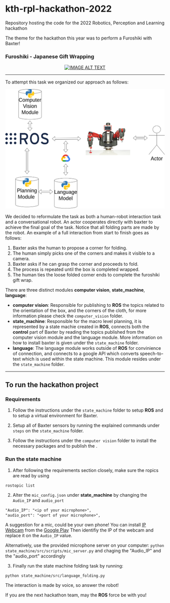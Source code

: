 # kth-rpl-hackathon-2022
Repository hosting the code for the 2022 Robotics, Perception and Learning hackathon

The theme for the hackathon this year was to perform a Furoshiki with Baxter!
### Furoshiki - Japanese Gift Wrapping

<div align="center">
  <a href="https://www.youtube.com/embed/c5wC4ITYvBY"><img src="https://img.youtube.com/vi/c5wC4ITYvBY/0.jpg" alt="IMAGE ALT TEXT"></a>
</div>

---

To attempt this task we organized our approach as follows:

![alt text for screen readers](hackathon.png "Hackathon Framework")

We decided to reformulate the task as both a human-robot interaction task and a conversational robot. An actor cooperates directly with baxter to achieve the final goal of the task. Notice that all folding parts are made by the robot. An example of a full interaction from start to finish goes as follows:
1. Baxter asks the human to propose a corner for folding.
2. The human simply picks one of the corners and makes it visible to a camera.
3. Baxter asks if he can grasp the corner and proceeds to fold. 
4. The process is repeated until the box is completed wrapped.
5. The human ties the loose folded corner ends to complete the furoshiki gift wrap.

There are three distinct modules <b>computer vision</b>, <b>state_machine</b>, <b>language</b>:
- <b>computer vision</b>: Responsible for publishing to <b>ROS</b> the topics related to the orientation of the box, and the corners of the cloth, for more information please check the `computer_vision` folder.
- <b>state_machine</b>: Responsible for the macro level planning, it is represented by a state machie created in <b>ROS</b>, connects both the <b>control</b> part of Baxter by reading the topics published from the computer vision module and the language module. More information on how to install baxter is given under the `state_machine` folder. 
- <b>language</b>: The language module works outside of <b>ROS</b> for convinience of connection, and connects to a google API which converts speech-to-text which is used within the state machine. This module resides under the `state_machine` folder.


----
## To run the hackathon project

### Requirements

1. Follow the instructions under the `state_machine` folder to setup <b>ROS</b> and to setup a virtual environment for Baxter.

2. Setup all of Baxter sensors by running the explained commands under `steps` on the `state_machine` folder.

3. Follow the instructions under the `computer vision` folder to install the necessary packages and to publish the .

### Run the state machine

1. After following the requirements section closely, make sure the ropics are read by using 
```
rostopic list
```

2. Alter the `mic_config.json` under <b>state_machine</b> by changing the `Audio_IP` and `audio_port`
```
"Audio_IP": "<ip of your microphone>",
"audio_port": "<port of your microphone>",
```

A suggestion for a mic, could be your own phone! You can install [IP Webcam](https://play.google.com/store/apps/details?id=com.pas.webcam&hl=en&gl=US) from the [Google Play](https://play.google.com/)
Then identifiy the IP of the webcam and replace it on the `Audio_IP` value.

Alternatively, use the provided microphone server on your computer: ```python state_machine/src/scripts/mic_server.py``` and chaging the "Audio_IP" and the "audio_port" accordingly

3. Finally run the state machine folding task by running:
```
python state_machine/src/language_folding.py
```
The interaction is made by voice, so answer the robot!

If you are the next hackathon team, may the <b>ROS</b> force be with you!